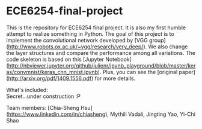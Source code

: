 # ECE6254-final-project

This is the repository for ECE6254 final project. It is also my first humble attempt to realize something in Python. The goal of this project is to implement the convolutional network developed by [VGG group] (http://www.robots.ox.ac.uk/~vgg/research/very_deep/). We also change the layer structures and compare the performance among all variations. The code skeleton is based on this [Jupyter Notebook] (http://nbviewer.jupyter.org/github/julienr/ipynb_playground/blob/master/keras/convmnist/keras_cnn_mnist.ipynb). Plus, you can see the [original paper] (http://arxiv.org/pdf/1409.1556.pdf) for more details.

What's included:  
Secret...under construction :P

Team members: [Chia-Sheng Hsu] (https://www.linkedin.com/in/chiasheng), Mythili Vadali, Jingting Yao, Yi-Chi Shao
